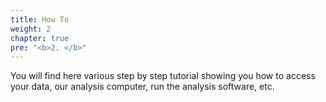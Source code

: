 ```yaml
---
title: How To
weight: 2
chapter: true
pre: "<b>2. </b>"
---
```


You will find here various step by step tutorial showing you how to access your data, our analysis computer, run
the analysis software, etc.




